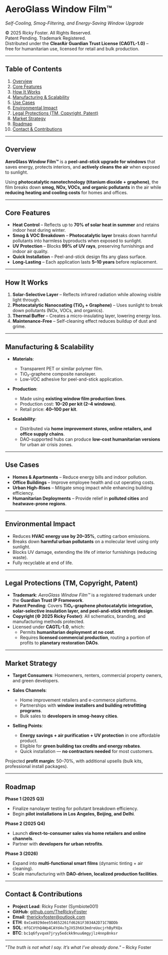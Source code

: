 # AeroGlass Window Film™  
*Self-Cooling, Smog-Filtering, and Energy-Saving Window Upgrade*

© 2025 Ricky Foster. All Rights Reserved.  
Patent Pending. Trademark Registered.  
Distributed under the **ClearAir Guardian Trust License (CAGTL-1.0)** –  
free for humanitarian use, licensed for retail and bulk production.

---

## Table of Contents
1. [Overview](#overview)  
2. [Core Features](#core-features)  
3. [How It Works](#how-it-works)  
4. [Manufacturing & Scalability](#manufacturing--scalability)  
5. [Use Cases](#use-cases)  
6. [Environmental Impact](#environmental-impact)  
7. [Legal Protections (TM, Copyright, Patent)](#legal-protections-tm-copyright-patent)  
8. [Market Strategy](#market-strategy)  
9. [Roadmap](#roadmap)  
10. [Contact & Contributions](#contact--contributions)  

---

## Overview

**AeroGlass Window Film™** is a **peel-and-stick upgrade for windows** that saves energy, protects interiors, and **actively cleans the air** when exposed to sunlight.  

Using **photocatalytic nanotechnology (titanium dioxide + graphene)**, the film breaks down **smog, NOx, VOCs, and organic pollutants** in the air while **reducing heating and cooling costs** for homes and offices.

---

## Core Features

- **Heat Control** – Reflects up to **70% of solar heat in summer** and retains indoor heat during winter.  
- **Smog & VOC Breakdown** – **Photocatalytic layer** breaks down harmful pollutants into harmless byproducts when exposed to sunlight.  
- **UV Protection** – Blocks **99% of UV rays**, preserving furnishings and indoor air quality.  
- **Quick Installation** – Peel-and-stick design fits any glass surface.  
- **Long-Lasting** – Each application lasts **5–10 years** before replacement.

---

## How It Works

1. **Solar-Selective Layer** – Reflects infrared radiation while allowing visible light through.  
2. **Photocatalytic Nanocoating (TiO₂ + Graphene)** – Uses sunlight to break down pollutants (NOx, VOCs, and organics).  
3. **Thermal Buffer** – Creates a micro-insulating layer, lowering energy loss.  
4. **Maintenance-Free** – Self-cleaning effect reduces buildup of dust and grime.

---

## Manufacturing & Scalability

- **Materials**:  
  - Transparent PET or similar polymer film.  
  - TiO₂-graphene composite nanolayer.  
  - Low-VOC adhesive for peel-and-stick application.

- **Production**:  
  - Made using **existing window film production lines**.  
  - Production cost: **$10–$20 per kit (2–4 windows)**.  
  - Retail price: **$40–$100 per kit**.

- **Scalability**:  
  - Distributed via **home improvement stores, online retailers, and office supply chains**.  
  - DAO-supported hubs can produce **low-cost humanitarian versions** for urban air crisis zones.

---

## Use Cases

- **Homes & Apartments** – Reduce energy bills and indoor pollution.  
- **Office Buildings** – Improve employee health and cut operating costs.  
- **Urban High-Rises** – Mitigate smog impact while enhancing building efficiency.  
- **Humanitarian Deployments** – Provide relief in **polluted cities** and **heatwave-prone regions**.

---

## Environmental Impact

- Reduces **HVAC energy use by 20–35%**, cutting carbon emissions.  
- Breaks down **harmful urban pollutants** on a molecular level using only sunlight.  
- Blocks UV damage, extending the life of interior furnishings (reducing waste).  
- Fully recyclable at end of life.

---

## Legal Protections (TM, Copyright, Patent)

- **Trademark**: *AeroGlass Window Film™* is a registered trademark under the **Guardian Trust IP Framework**.  
- **Patent Pending**: Covers **TiO₂-graphene photocatalytic integration, solar-selective insulation layer, and peel-and-stick retrofit design**.  
- **Copyright (© 2025 Ricky Foster)**: All schematics, branding, and manufacturing methods protected.  
- Licensed under **CAGTL-1.0**, which:  
  - Permits **humanitarian deployment at no cost**.  
  - Requires **licensed commercial production**, routing a portion of profits to **planetary restoration DAOs**.

---

## Market Strategy

- **Target Consumers**: Homeowners, renters, commercial property owners, and green developers.  
- **Sales Channels**:  
  - Home improvement retailers and e-commerce platforms.  
  - Partnerships with **window installers and building retrofitting programs**.  
  - Bulk sales to **developers in smog-heavy cities**.

- **Selling Points**:  
  - **Energy savings + air purification + UV protection** in one affordable product.  
  - Eligible for **green building tax credits and energy rebates**.  
  - Quick installation — **no contractors needed** for most customers.

Projected **profit margin**: 50–70%, with additional upsells (bulk kits, professional install packages).

---

## Roadmap

**Phase 1 (2025 Q3)**  
- Finalize nanolayer testing for pollutant breakdown efficiency.  
- Begin **pilot installations in Los Angeles, Beijing, and Delhi**.

**Phase 2 (2025 Q4)**  
- Launch **direct-to-consumer sales via home retailers and online channels**.  
- Partner with **developers for urban retrofits**.

**Phase 3 (2026)**  
- Expand into **multi-functional smart films** (dynamic tinting + air cleaning).  
- Scale manufacturing with **DAO-driven, localized production facilities**.

---

## Contact & Contributions

- **Project Lead**: Ricky Foster (Symbiote001)  
- **GitHub**: [github.com/TheRickyFoster](https://github.com/TheRickyFoster)  
- **Email**: therickyfoster@outlook.com  
- **ETH**: `0xCeA929dee554652261fd6261F3034A2D71C7BDDb`  
- **SOL**: `HfGCVthQ4Wp4CAYd4v7gJX53h6X3mdreUocjrhByPXQx`  
- **BTC**: `bc1q6fyvqxm7jryy5edckk9nuu6mgyjlz4nnp8nksr`  

---

*"The truth is not what I say. It’s what I’ve already done."* – Ricky Foster
